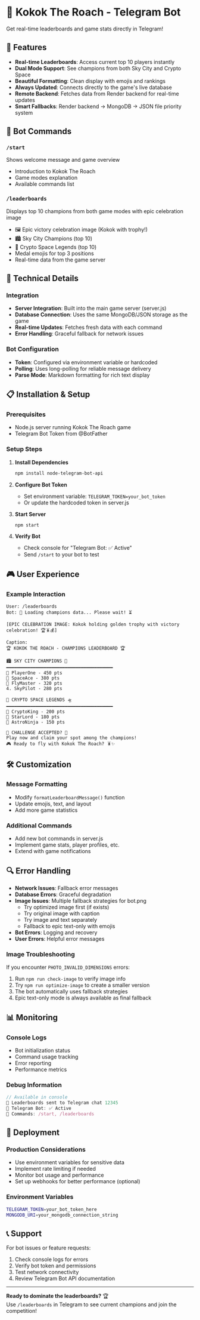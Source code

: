 # 🤖 Kokok The Roach - Telegram Bot

Get real-time leaderboards and game stats directly in Telegram!

## 🚀 Features

- **Real-time Leaderboards**: Access current top 10 players instantly
- **Dual Mode Support**: See champions from both Sky City and Crypto Space
- **Beautiful Formatting**: Clean display with emojis and rankings
- **Always Updated**: Connects directly to the game's live database
- **Remote Backend**: Fetches data from Render backend for real-time updates
- **Smart Fallbacks**: Render backend → MongoDB → JSON file priority system

## 📱 Bot Commands

### `/start`
Shows welcome message and game overview
- Introduction to Kokok The Roach
- Game modes explanation
- Available commands list

### `/leaderboards`
Displays top 10 champions from both game modes with epic celebration image
- 🖼️ Epic victory celebration image (Kokok with trophy!)
- 🏙️ Sky City Champions (top 10)
- 🌌 Crypto Space Legends (top 10)
- Medal emojis for top 3 positions
- Real-time data from the game server

## 🔧 Technical Details

### Integration
- **Server Integration**: Built into the main game server (server.js)
- **Database Connection**: Uses the same MongoDB/JSON storage as the game
- **Real-time Updates**: Fetches fresh data with each command
- **Error Handling**: Graceful fallback for network issues

### Bot Configuration
- **Token**: Configured via environment variable or hardcoded
- **Polling**: Uses long-polling for reliable message delivery
- **Parse Mode**: Markdown formatting for rich text display

## 📋 Installation & Setup

### Prerequisites
- Node.js server running Kokok The Roach game
- Telegram Bot Token from @BotFather

### Setup Steps
1. **Install Dependencies**
   ```bash
   npm install node-telegram-bot-api
   ```

2. **Configure Bot Token**
   - Set environment variable: `TELEGRAM_TOKEN=your_bot_token`
   - Or update the hardcoded token in server.js

3. **Start Server**
   ```bash
   npm start
   ```

4. **Verify Bot**
   - Check console for "Telegram Bot: ✅ Active"
   - Send `/start` to your bot to test

## 🎮 User Experience

### Example Interaction
```
User: /leaderboards
Bot: 🔄 Loading champions data... Please wait! ⏳

[EPIC CELEBRATION IMAGE: Kokok holding golden trophy with victory celebration! 🏆🪳💰]

Caption:
🏆 KOKOK THE ROACH - CHAMPIONS LEADERBOARD 🏆

🏙️ SKY CITY CHAMPIONS 🚀
━━━━━━━━━━━━━━━━━━━━━━━━━━━━━━━━━━━━━━━━
🥇 PlayerOne - 450 pts
🥈 SpaceAce - 380 pts
🥉 FlyMaster - 320 pts
4. SkyPilot - 280 pts

🌌 CRYPTO SPACE LEGENDS 🛸
━━━━━━━━━━━━━━━━━━━━━━━━━━━━━━━━━━━━━━━━
🥇 CryptoKing - 200 pts
🥈 StarLord - 180 pts
🥉 AstroNinja - 150 pts

💎 CHALLENGE ACCEPTED? 💎
Play now and claim your spot among the champions!
🎮 Ready to fly with Kokok The Roach? 🪳✨
```

## 🛠️ Customization

### Message Formatting
- Modify `formatLeaderboardMessage()` function
- Update emojis, text, and layout
- Add more game statistics

### Additional Commands
- Add new bot commands in server.js
- Implement game stats, player profiles, etc.
- Extend with game notifications

## 🔍 Error Handling

- **Network Issues**: Fallback error messages
- **Database Errors**: Graceful degradation
- **Image Issues**: Multiple fallback strategies for bot.png
  - Try optimized image first (if exists)
  - Try original image with caption
  - Try image and text separately  
  - Fallback to epic text-only with emojis
- **Bot Errors**: Logging and recovery
- **User Errors**: Helpful error messages

### Image Troubleshooting
If you encounter `PHOTO_INVALID_DIMENSIONS` errors:
1. Run `npm run check-image` to verify image info
2. Try `npm run optimize-image` to create a smaller version
3. The bot automatically uses fallback strategies
4. Epic text-only mode is always available as final fallback

## 📊 Monitoring

### Console Logs
- Bot initialization status
- Command usage tracking
- Error reporting
- Performance metrics

### Debug Information
```javascript
// Available in console
📱 Leaderboards sent to Telegram chat 12345
🤖 Telegram Bot: ✅ Active
📱 Commands: /start, /leaderboards
```

## 🚀 Deployment

### Production Considerations
- Use environment variables for sensitive data
- Implement rate limiting if needed
- Monitor bot usage and performance
- Set up webhooks for better performance (optional)

### Environment Variables
```bash
TELEGRAM_TOKEN=your_bot_token_here
MONGODB_URI=your_mongodb_connection_string
```

## 📞 Support

For bot issues or feature requests:
1. Check console logs for errors
2. Verify bot token and permissions
3. Test network connectivity
4. Review Telegram Bot API documentation

---

**Ready to dominate the leaderboards?** 🏆  
Use `/leaderboards` in Telegram to see current champions and join the competition! 